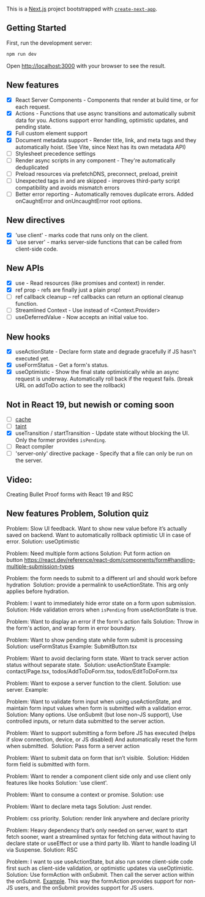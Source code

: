 This is a [Next.js](https://nextjs.org) project bootstrapped with [`create-next-app`](https://nextjs.org/docs/app/api-reference/cli/create-next-app).

## Getting Started

First, run the development server:

```bash
npm run dev
```

Open [http://localhost:3000](http://localhost:3000) with your browser to see the result.

## New features

- [x] React Server Components - Components that render at build time, or for each request.
- [x] Actions - Functions that use async transitions and automatically submit data for you. Actions support error handling, optimistic updates, and pending state.
- [x] Full custom element support
- [x] Document metadata support - Render title, link, and meta tags and they automatically hoist. (See Vite, since Next has its own metadata API)
- [ ] Stylesheet precedence settings
- [ ] Render async scripts in any component - They're automatically deduplicated
- [ ] Preload resources via prefetchDNS, preconnect, preload, preinit
- [ ] Unexpected tags in <head> and <body> are skipped - improves third-party script compatibility and avoids mismatch errors
- [ ] Better error reporting - Automatically removes duplicate errors. Added onCaughtError and onUncaughtError root options.

## New directives

- [x] 'use client' - marks code that runs only on the client.
- [x] 'use server' - marks server-side functions that can be called from client-side code.

## New APIs

- [x] use - Read resources (like promises and context) in render.
- [x] ref prop - refs are finally just a plain prop!
- [ ] ref callback cleanup – ref callbacks can return an optional cleanup function.
- [ ] Streamlined Context - Use <Context> instead of <Context.Provider>
- [ ] useDeferredValue - Now accepts an initial value too.

## New hooks

- [x] useActionState - Declare form state and degrade gracefully if JS hasn't executed yet.
- [x] useFormStatus - Get a form's status.
- [x] useOptimistic - Show the final state optimistically while an async request is underway. Automatically roll back if the request fails. (break URL on addToDo action to see the rollback)

## Not in React 19, but newish or coming soon

- [ ] [cache](https://react.dev/reference/react/cache)
- [ ] [taint](https://react.dev/reference/react/experimental_taintObjectReference)
- [x] useTransition / startTransition - Update state without blocking the UI. Only the former provides `isPending`.
- [ ] React compiler
- [ ] 'server-only' directive package - Specify that a file can only be run on the server.

## Video:

Creating Bullet Proof forms with React 19 and RSC

## New features Problem, Solution quiz

Problem: Slow UI feedback. Want to show new value before it’s actually saved on backend. Want to automatically rollback optimistic UI in case of error.
Solution: useOptimistic

Problem: Need multiple form actions
Solution: Put form action on button https://react.dev/reference/react-dom/components/form#handling-multiple-submission-types

Problem: the form needs to submit to a different url and should work before hydration 
Solution: provide a permalink to useActionState. This arg only applies before hydration.

Problem: I want to immediately hide error state on a form upon submission.
Solution: Hide validation errors when `isPending` from useActionState is true.

Problem: Want to display an error if the form's action fails
Solution: Throw in the form's action, and wrap form in error boundary.

Problem: Want to show pending state while form submit is processing
Solution: useFormStatus
Example: SubmitButton.tsx

Problem: Want to avoid declaring form state. Want to track server action status without separate state. 
Solution: useActionState
Example: contact/Page.tsx, todos/AddToDoForm.tsx, todos/EditToDoForm.tsx

Problem: Want to expose a server function to the client.
Solution: use server.
Example:

Problem: Want to validate form input when using useActionState, and maintain form input values when form is submitted with a validation error.
Solution: Many options. Use onSubmit (but lose non-JS support), Use controlled inputs, or return data submitted to the server action.

Problem: Want to support submitting a form before JS has executed (helps if slow connection, device, or JS disabled) And automatically reset the form when submitted. 
Solution: Pass form a server action

Problem: Want to submit data on form that isn’t visible. 
Solution: Hidden form field is submitted with form.

Problem: Want to render a component client side only and use client only features like hooks
Solution: 'use client'.

Problem: Want to consume a context or promise.
Solution: use

Problem: Want to declare meta tags
Solution: Just render.

Problem: css priority.
Solution: render link anywhere and declare priority

Problem: Heavy dependency that’s only needed on server, want to start fetch sooner, want a streamlined syntax for fetching data without having to declare state or useEffect or use a third party lib. Want to handle loading UI via Suspense.
Solution: RSC

Problem: I want to use useActionState, but also run some client-side code first such as client-side validation, or optimistic updates via useOptimistic.
Solution: Use formAction with onSubmit. Then call the server action within the onSubmit. [Example](https://github.com/aurorascharff/next14-message-box/blob/optimistic/components/message-box/MessageInput.tsx). This way the formAction provides support for non-JS users, and the onSubmit provides support for JS users.
